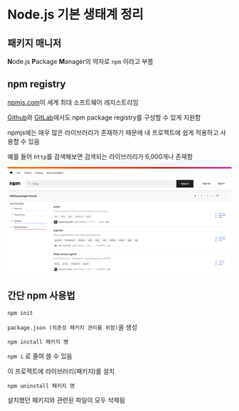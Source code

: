 # Node.js 기본 생태계 정리

## 패키지 매니저

**N**ode.js **P**ackage **M**anager의 약자로 `npm` 이라고 부름

## npm registry

[npmjs.com](https://www.npmjs.com/)이 세계 최대 소프트웨어 레지스트리임

[Github](https://docs.github.com/ko/packages/working-with-a-github-packages-registry/working-with-the-npm-registry)와 [GitLab](https://docs.gitlab.com/ee/user/packages/npm_registry/)에서도 npm package registry를 구성할 수 있게 지원함

npmjs에는 매우 많은 라이브러리가 존재하기 때문에 내 프로젝트에 쉽게 적용하고 사용할 수 있음

예를 들어 `http`를 검색해보면 검색되는 라이브러리가 6,000개나 존재함

![npmjs http 검색 결과](npm-http-search.png)

## 간단 npm 사용법

```console
npm init
```

`package.json (의존성 패키지 관리를 위함)`을 생성

```console
npm install 패키지 명
```

`npm i` 로 줄여 쓸 수 있음

이 프로젝트에 라이브러리(패키지)를 설치

```console
npm uninstall 패키지 명
```

설치했던 패키지와 관련된 파일이 모두 삭제됨
